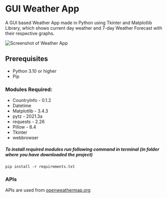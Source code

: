 
# GUI Weather App

A GUI based Weather App made in Python using Tkinter and Matplotlib Library, which shows current day weather and 7-day Weather Forecast with their respective graphs.

![Screenshot of Weather App](https://github.com/Param302/GUI-Weather-App/blob/main/previews/weather%20app%20gui.gif)

## Prerequisites
- Python 3.10 or higher
- Pip

### Modules Required:
- CountryInfo - 0.1.2
- Datetime
- Matplotlib - 3.4.3
- pytz - 2021.3a
- requests - 2.26
- Pillow - 8.4
- Tkinter
- webbrowser

##### To install required modules run following command in terminal (in folder where you have downloaded the project)
```
pip install -r requirements.txt
```

### APIs
APIs are used from [openweathermap.org](https://openweathermap.org/)

